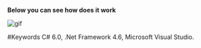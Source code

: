  **Below you can see how does it work**
 
 ![gif](https://cloud.githubusercontent.com/assets/24455176/26050314/2fd93198-396f-11e7-9cc0-4b1ab29d14a6.gif)



#Keywords
C# 6.0, .Net Framework 4.6, Microsoft Visual Studio.

